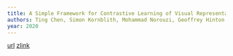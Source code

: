 ```yaml
---
title: A Simple Framework for Contrastive Learning of Visual Representations
authors: Ting Chen, Simon Kornblith, Mohammad Norouzi, Geoffrey Hinton
year: 2020
---
```

[url](http://arxiv.org/abs/2002.05709)
[zlink](zotero://select/items/@chenSimpleFrameworkContrastive2020a)
